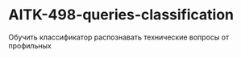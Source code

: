 # AITK-498-queries-classification
Обучить классификатор распознавать технические вопросы от профильных

